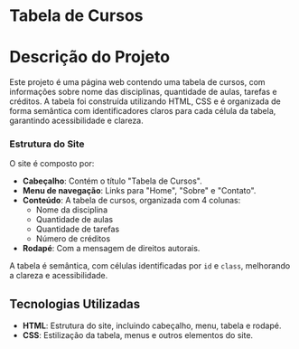# Tabela de Cursos

# Descrição do Projeto

Este projeto é uma página web contendo uma tabela de cursos, com informações sobre nome das disciplinas, quantidade de aulas, tarefas e créditos. A tabela foi construída utilizando HTML, CSS e é organizada de forma semântica com identificadores claros para cada célula da tabela, garantindo acessibilidade e clareza.

### Estrutura do Site

O site é composto por:

- **Cabeçalho**: Contém o título "Tabela de Cursos".
- **Menu de navegação**: Links para "Home", "Sobre" e "Contato".
- **Conteúdo**: A tabela de cursos, organizada com 4 colunas:
  - Nome da disciplina
  - Quantidade de aulas
  - Quantidade de tarefas
  - Número de créditos
- **Rodapé**: Com a mensagem de direitos autorais.

A tabela é semântica, com células identificadas por `id` e `class`, melhorando a clareza e acessibilidade.

## Tecnologias Utilizadas

- **HTML**: Estrutura do site, incluindo cabeçalho, menu, tabela e rodapé.
- **CSS**: Estilização da tabela, menus e outros elementos do site.

